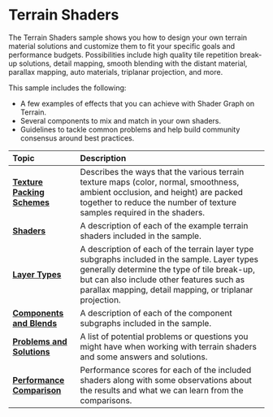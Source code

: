 # Terrain Shaders

The Terrain Shaders sample shows you how to design your own terrain material solutions and customize them to fit your specific goals and performance budgets. Possibilities include high quality tile repetition break-up solutions, detail mapping, smooth blending with the distant material, parallax mapping, auto materials, triplanar projection, and more.

This sample includes the following:
- A few examples of effects that you can achieve with Shader Graph on Terrain.
- Several components to mix and match in your own shaders.
- Guidelines to tackle common problems and help build community consensus around best practices.


| Topic | Description   |
|:------|:--------------|
| **[Texture Packing Schemes](Shader-Graph-Sample-Terrain-Packing.md)** | Describes the ways that the various terrain texture maps (color, normal, smoothness, ambient occlusion, and height) are packed together to reduce the number of texture samples required in the shaders.|
| **[Shaders](Shader-Graph-Sample-Terrain-Shaders.md)** | A description of each of the example terrain shaders included in the sample. |
| **[Layer Types](Shader-Graph-Sample-Terrain-Layers.md)** | A description of each of the terrain layer type subgraphs included in the sample. Layer types generally determine the type of tile break-up, but can also include other features such as parallax mapping, detail mapping, or triplanar projection. |
| **[Components and Blends](Shader-Graph-Sample-Terrain-Components.md)** | A description of each of the component subgraphs included in the sample. |
| **[Problems and Solutions](Shader-Graph-Sample-Terrain-Solutions.md)** | A list of potential problems or questions you might have when working with terrain shaders and some answers and solutions. |
| **[Performance Comparison](Shader-Graph-Sample-Terrain-Performance.md)** | Performance scores for each of the included shaders along with some observations about the results and what we can learn from the comparisons. |

